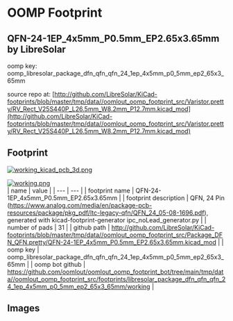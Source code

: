 # OOMP Footprint  
## QFN-24-1EP_4x5mm_P0.5mm_EP2.65x3.65mm  by LibreSolar  
  
oomp key: oomp_libresolar_package_dfn_qfn_qfn_24_1ep_4x5mm_p0_5mm_ep2_65x3_65mm  
  
source repo at: [http://github.com/LibreSolar/KiCad-footprints/blob/master/tmp/data//oomlout_oomp_footprint_src/Varistor.pretty/RV_Rect_V25S440P_L26.5mm_W8.2mm_P12.7mm.kicad_mod](http://github.com/LibreSolar/KiCad-footprints/blob/master/tmp/data//oomlout_oomp_footprint_src/Varistor.pretty/RV_Rect_V25S440P_L26.5mm_W8.2mm_P12.7mm.kicad_mod)  
## Footprint  
  
[![working_kicad_pcb_3d.png](working_kicad_pcb_3d_600.png)](working_kicad_pcb_3d.png)  
  
[![working.png](working_600.png)](working.png)  
| name | value | 
| --- | --- | 
| footprint name | QFN-24-1EP_4x5mm_P0.5mm_EP2.65x3.65mm | 
| footprint description | QFN, 24 Pin (https://www.analog.com/media/en/package-pcb-resources/package/pkg_pdf/ltc-legacy-qfn/QFN_24_05-08-1696.pdf), generated with kicad-footprint-generator ipc_noLead_generator.py | 
| number of pads | 31 | 
| github path | http://github.com/LibreSolar/KiCad-footprints/blob/master/tmp/data//oomlout_oomp_footprint_src/Package_DFN_QFN.pretty/QFN-24-1EP_4x5mm_P0.5mm_EP2.65x3.65mm.kicad_mod | 
| oomp key | oomp_libresolar_package_dfn_qfn_qfn_24_1ep_4x5mm_p0_5mm_ep2_65x3_65mm | 
| oomp bot github | https://github.com/oomlout/oomlout_oomp_footprint_bot/tree/main/tmp/data//oomlout_oomp_footprint_src/footprints/libresolar_package_dfn_qfn_qfn_24_1ep_4x5mm_p0_5mm_ep2_65x3_65mm/working | 
## Images  
